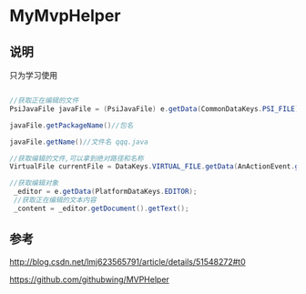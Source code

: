 # MyMvpHelper

## 说明

只为学习使用


```java

//获取正在编辑的文件
PsiJavaFile javaFile = (PsiJavaFile) e.getData(CommonDataKeys.PSI_FILE);

javaFile.getPackageName()//包名

javaFile.getName()//文件名 qqq.java

//获取编辑的文件,可以拿到绝对路径和名称
VirtualFile currentFile = DataKeys.VIRTUAL_FILE.getData(AnActionEvent.getDataContext());

//获取编辑对象
 _editor = e.getData(PlatformDataKeys.EDITOR);
 //获取正在编辑的文本内容
 _content = _editor.getDocument().getText();

```









## 参考

http://blog.csdn.net/lmj623565791/article/details/51548272#t0

https://github.com/githubwing/MVPHelper

